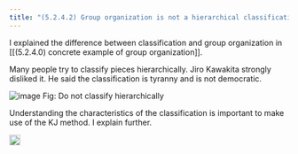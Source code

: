 ```yaml
---
title: "(5.2.4.2) Group organization is not a hierarchical classification"
---
```


I explained the difference between classification and group organization in [[(5.2.4.0) concrete example of group organization]].

Many people try to classify pieces hierarchically. Jiro Kawakita strongly disliked it. He said the classification is tyranny and is not democratic.

![image](https://gyazo.com/732c6130210c305e057da1502119557d/thumb/1000)
Fig: Do not classify hierarchically

Understanding the characteristics of the classification is important to make use of the KJ method. I explain further.

<img src='https://scrapbox.io/api/pages/nishio-en/en/icon' alt='en.icon' height="19.5"/>